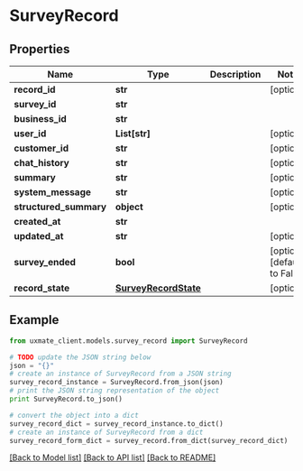 # SurveyRecord


## Properties
Name | Type | Description | Notes
------------ | ------------- | ------------- | -------------
**record_id** | **str** |  | [optional] 
**survey_id** | **str** |  | 
**business_id** | **str** |  | 
**user_id** | **List[str]** |  | [optional] 
**customer_id** | **str** |  | [optional] 
**chat_history** | **str** |  | [optional] 
**summary** | **str** |  | [optional] 
**system_message** | **str** |  | [optional] 
**structured_summary** | **object** |  | [optional] 
**created_at** | **str** |  | 
**updated_at** | **str** |  | [optional] 
**survey_ended** | **bool** |  | [optional] [default to False]
**record_state** | [**SurveyRecordState**](SurveyRecordState.md) |  | [optional] 

## Example

```python
from uxmate_client.models.survey_record import SurveyRecord

# TODO update the JSON string below
json = "{}"
# create an instance of SurveyRecord from a JSON string
survey_record_instance = SurveyRecord.from_json(json)
# print the JSON string representation of the object
print SurveyRecord.to_json()

# convert the object into a dict
survey_record_dict = survey_record_instance.to_dict()
# create an instance of SurveyRecord from a dict
survey_record_form_dict = survey_record.from_dict(survey_record_dict)
```
[[Back to Model list]](../README.md#documentation-for-models) [[Back to API list]](../README.md#documentation-for-api-endpoints) [[Back to README]](../README.md)



